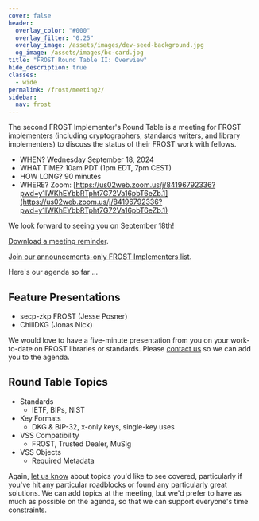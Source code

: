 ```yaml
---
cover: false
header:
  overlay_color: "#000"
  overlay_filter: "0.25"
  overlay_image: /assets/images/dev-seed-background.jpg
  og_image: /assets/images/bc-card.jpg
title: "FROST Round Table II: Overview"
hide_description: true
classes:
  - wide
permalink: /frost/meeting2/
sidebar:
  nav: frost
---
```


The second FROST Implementer's Round Table is a meeting for FROST implementers (including cryptographers, standards writers, and library implementers) to discuss the status of their FROST work with fellows.

* WHEN? Wednesday September 18, 2024
* WHAT TIME? 10am PDT (1pm EDT, 7pm CEST)
* HOW LONG? 90 minutes
* WHERE? Zoom: [https://us02web.zoom.us/j/84196792336?pwd=y1IWKhEYbbRTpht7G72Va16pbT6eZb.1](https://us02web.zoom.us/j/84196792336?pwd=y1IWKhEYbbRTpht7G72Va16pbT6eZb.1)

We look forward to seeing you on September 18th!

[Download a meeting reminder](https://developer.blockchaincommons.com/assets/ics/frost-meeting-202409.ics).

[Join our announcements-only FROST Implementers list](https://www.blockchaincommons.com/subscribe/#frost-implementers).

Here's our agenda so far ...

## Feature Presentations

* secp-zkp FROST (Jesse Posner)
* ChillDKG (Jonas Nick)

We would love to have a five-minute presentation from you on your work-to-date on FROST libraries or standards. Please [contact us](mailto:team@blockchaincommons.com) so we can add you to the agenda.

## Round Table Topics

* Standards
   * IETF, BIPs, NIST
* Key Formats
   * DKG & BIP-32, x-only keys, single-key uses
* VSS Compatibility
   * FROST, Trusted Dealer, MuSig
* VSS Objects
   * Required Metadata

Again, [let us know](mailto:team@blockchaincommons.com) about topics you'd like to see covered, particularly if you've hit any particular roadblocks or found any particularly great solutions. We can add topics at the meeting, but we'd prefer to have as much as possible on the agenda, so that we can support everyone's time constraints. 
